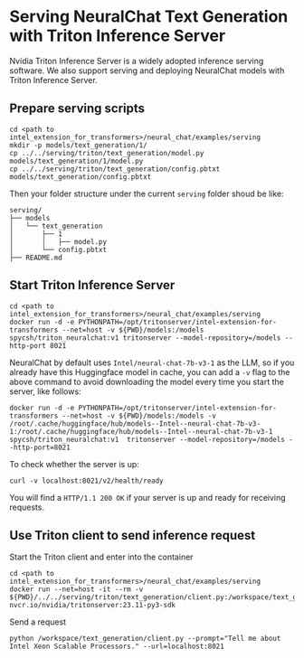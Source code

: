 # Serving NeuralChat Text Generation with Triton Inference Server

Nvidia Triton Inference Server is a widely adopted inference serving software. We also support serving and deploying NeuralChat models with Triton Inference Server.

## Prepare serving scripts

```
cd <path to intel_extension_for_transformers>/neural_chat/examples/serving
mkdir -p models/text_generation/1/
cp ../../serving/triton/text_generation/model.py models/text_generation/1/model.py
cp ../../serving/triton/text_generation/config.pbtxt models/text_generation/config.pbtxt
```

Then your folder structure under the current `serving` folder shoud be like:

```
serving/
├── models
│   └── text_generation
│       ├── 1
│       │   ├── model.py
│       └── config.pbtxt
├── README.md
```

## Start Triton Inference Server

```
cd <path to intel_extension_for_transformers>/neural_chat/examples/serving
docker run -d -e PYTHONPATH=/opt/tritonserver/intel-extension-for-transformers --net=host -v ${PWD}/models:/models spycsh/triton_neuralchat:v1 tritonserver --model-repository=/models --http-port 8021
```

NeuralChat by default uses `Intel/neural-chat-7b-v3-1` as the LLM, so if you already have this Huggingface model in cache, you can add a `-v` flag to the above command to avoid downloading the model every time you start the server, like follows:

```
docker run -d -e PYTHONPATH=/opt/tritonserver/intel-extension-for-transformers --net=host -v ${PWD}/models:/models -v /root/.cache/huggingface/hub/models--Intel--neural-chat-7b-v3-1:/root/.cache/huggingface/hub/models--Intel--neural-chat-7b-v3-1  spycsh/triton_neuralchat:v1  tritonserver --model-repository=/models --http-port=8021
```

To check whether the server is up:

```
curl -v localhost:8021/v2/health/ready
```

You will find a `HTTP/1.1 200 OK` if your server is up and ready for receiving requests.

## Use Triton client to send inference request

Start the Triton client and enter into the container

```
cd <path to intel_extension_for_transformers>/neural_chat/examples/serving
docker run --net=host -it --rm -v ${PWD}/../../serving/triton/text_generation/client.py:/workspace/text_generation/client.py nvcr.io/nvidia/tritonserver:23.11-py3-sdk
```

Send a request

```
python /workspace/text_generation/client.py --prompt="Tell me about Intel Xeon Scalable Processors." --url=localhost:8021
```
